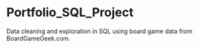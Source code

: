 # Portfolio_SQL_Project

Data cleaning and exploration in SQL using board game data from BoardGameGeek.com.
